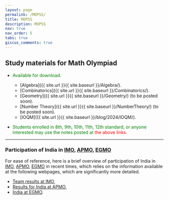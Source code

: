 ```yaml
---
layout: page
permalink: /MOPSS/
title: MOPSS
description: MOPSS
nav: true
nav_order: 5
tabs: true
giscus_comments: true
---
```


## Study materials for Math Olympiad

- <span style="color: green"> Available for download.
  - [Algebra]({{ site.url }}{{ site.baseurl }}/Algebra/).
  - [Combinatorics]({{ site.url }}{{ site.baseurl }}/Combinatorics/).
  - [Geometry]({{ site.url }}{{ site.baseurl }}/Geometry/) (to be posted soon).
  - [Number Theory]({{ site.url }}{{ site.baseurl }}/NumberTheory/) (to be posted soon).
  - [IOQM]({{ site.url }}{{ site.baseurl }}/blog/2024/IOQM/).

- <span style="color: green"> Students enrolled in 8th, 9th, 10th, 11th, 12th standard, or anyone interested may use the notes posted at</span> <span style="color: red">the above links. </span>

<!--
{% tabs studymat %}

{% tab studymat Algebra %}

#### Algebra

- Notes on Algebra are available at [this link]({{ site.url }}{{ site.baseurl }}/Algebra/).

{% endtab %}

{% tab studymat Combinatorics %}

#### Combinatorics

- Notes on Combinatorics are available at [this link]({{ site.url }}{{ site.baseurl }}/Combinatorics/).

{% endtab %}

{% tab studymat Geometry %}

#### Geometry

- Notes on Geometry are available at [this link]({{ site.url }}{{ site.baseurl }}/Geometry/) (to be posted soon).

{% endtab %}

{% tab studymat Number Theory %}

#### Number Theory

- Notes on Number Theory are available at [this link]({{ site.url }}{{ site.baseurl }}/NumberTheory/) (to be posted soon).

{% endtab %}

{% tab studymat IOQM %}

#### IOQM

- A few problems from IOQM 2023 have been discussed [here]({{ site.url }}{{ site.baseurl }}/blog/2024/IOQM/).

{% endtab %}

{% endtabs %}

-->
---
<!--
## Participation of India in [International Mathematical Olympiads]({{ site.url }}{{ site.baseurl }}/PriorParticipation/)

India has been participating in the
* [International Mathematical Olympiad](https://www.imo-official.org/) (IMO) since [1989](https://www.imo-official.org/country_team_r.aspx?code=IND).
* [Asian Pacific Mathematics Olympiad](https://www.apmo-official.org/) (APMO) since [2015](https://www.apmo-official.org/country_report/IND/all). 
* [European Girls’ Mathematical Olympiad](https://www.egmo.org/) (EGMO) since [2015](https://www.egmo.org/countries/country35/).
-->

### Participation of India in [IMO](https://www.imo-official.org/), [APMO](https://www.apmo-official.org/), [EGMO](https://www.egmo.org/)

For ease of reference, here is a brief overview of participation of India in [IMO](https://www.imo-official.org/), [APMO](https://www.apmo-official.org/), [EGMO](https://www.egmo.org/) in recent times, which relies on the information available at the following webpages, which are significantly more detailed.

- [Team results at IMO](https://www.imo-official.org/country_team_r.aspx?code=IND),
- [Results for India at APMO](https://www.apmo-official.org/country_report/IND/all),
- [India at EGMO](https://www.egmo.org/countries/country35/).

<body style="height: 75%; margin: 0">
  <div id="container" style="height: 500%"></div>

  <script type="text/javascript" src="https://fastly.jsdelivr.net/npm/echarts@5.5.1/dist/echarts.min.js"></script>

  <script type="text/javascript">
    var dom = document.getElementById('container');
    var myChart = echarts.init(dom, null, {
      renderer: 'canvas',
      useDirtyRect: false
    });
    var app = {};

    var option;

    var dataMap = {};
function dataFormatter(obj) {
  // prettier-ignore
  var pList = ['IMO', 'APMO', 'EGMO'];
  var temp;
  for (var year = 2015; year <= 2024; year++) {
    var max = 0;
    var sum = 0;
    temp = obj[year];
    for (var i = 0, l = temp.length; i < l; i++) {
      max = Math.max(max, temp[i]);
      sum += temp[i];
      obj[year][i] = {
        name: pList[i],
        value: temp[i]
      };
    }
    obj[year + 'max'] = Math.floor(max / 100) * 100;
    obj[year + 'sum'] = sum;
  }
  return obj;
}
// prettier-ignore Gold
dataMap.dataGold = dataFormatter({
    //max : 60000,
    2024: [4, 0, 0],
    2023: [2, 1, 0],
    2022: [1, 1, 0],
    2021: [1, 0, 0],
    2020: [0, 1, 0],
    2019: [1, 1, 0],
    2018: [0, 0, 0],
    2017: [0, 0, 0],
    2016: [0, 0, 0],
    2015: [0, 0, 0]
});
// prettier-ignore Silver
dataMap.dataSilver = dataFormatter({
    //max : 4000,
    2024: [1, 0, 2],
    2023: [2, 2, 2],
    2022: [0, 2, 0],
    2021: [1, 0, 1],
    2020: [0, 2, 0],
    2019: [4, 2, 1],
    2018: [3, 0, 0],
    2017: [0, 3, 0],
    2016: [1, 3, 0],
    2015: [1, 1, 0]
});
// prettier-ignore Bronze
dataMap.dataBronze = dataFormatter({
    //max : 26600,
    2024: [0, 0, 2],
    2023: [2, 4, 1],
    2022: [5, 4, 4],
    2021: [3, 0, 0],
    2020: [0, 4, 1],
    2019: [0, 4, 2],
    2018: [2, 7, 2],
    2017: [3, 4, 1],
    2016: [5, 4, 1],
    2015: [2, 5, 1]
});
// prettier-ignore HM
dataMap.dataHM = dataFormatter({
    //max : 25000,
    2024: [1, 0, 0],
    2023: [0, 3, 1],
    2022: [0, 3, 0],
    2021: [1, 0, 1],
    2020: [0, 3, 1],
    2019: [1, 3, 0],
    2018: [1, 3, 0],
    2017: [3, 3, 1],
    2016: [0, 1, 0],
    2015: [3, 3, 0]
});
option = {
  baseOption: {
    timeline: {
      axisType: 'category',
      // realtime: false,
      // loop: false,
      autoPlay: true,
      // currentIndex: 2,
      playInterval: 1000,
      // controlStyle: {
      //     position: 'left'
      // },
      data: [
        {
          value: '2015',
          tooltip: {
            formatter: '{b} MO'
          },
          symbol: 'circle',
          symbolSize: 16
        },
        {
          value: '2016',
          tooltip: {
            formatter: '{b} MO'
          },
          symbol: 'diamond',
          symbolSize: 16
        },
        {
          value: '2017',
          tooltip: {
            formatter: '{b} MO'
          },
          symbol: 'circle',
          symbolSize: 16
        },
        {
          value: '2018',
          tooltip: {
            formatter: '{b} MO'
          },
          symbol: 'diamond',
          symbolSize: 16
        },
        {
          value: '2019',
          tooltip: {
            formatter: '{b} MO'
          },
          symbol: 'circle',
          symbolSize: 16
        },
        {
          value: '2020',
          tooltip: {
            formatter: '{b} MO'
          },
          symbol: 'diamond',
          symbolSize: 16
        },
        {
          value: '2021',
          tooltip: {
            formatter: '{b} MO'
          },
          symbol: 'circle',
          symbolSize: 16
        },
        {
          value: '2022',
          tooltip: {
            formatter: '{b} MO'
          },
          symbol: 'diamond',
          symbolSize: 16
        },
        {
          value: '2023',
          tooltip: {
            formatter: '{b} MO'
          },
          symbol: 'circle',
          symbolSize: 16
        },
        {
          value: '2024',
          tooltip: {
            formatter: '{b} MO'
          },
          symbol: 'diamond',
          symbolSize: 16
        },
      ],
      label: {
        formatter: function (s) {
          return new Date(s).getFullYear();
        }
      }
    },
    title: {
      subtext: ' Participation in'
    },
    tooltip: {},
    legend: {
      left: 'right',
      data: ['Gold', 'Silver', 'Bronze', 'HM'],
      selected: {
        Gold: true
      }
    },
    calculable: true,
    grid: {
      top: 80,
      bottom: 100,
      tooltip: {
        trigger: 'axis',
        axisPointer: {
          type: 'shadow',
          label: {
            show: true,
            formatter: function (params) {
              return params.value.replace('\n', '');
            }
          }
        }
      }
    },
    xAxis: [
      {
        type: 'category',
        axisLabel: { interval: 0 },
        data: [
          'IMO',
          'APMO',
          'EGMO',
          ''
        ],
        splitLine: { show: false }
      }
    ],
    yAxis: [
      {
        type: 'value',
        name: '     IMO, APMO, EGMO'
      }
    ],
    series: [
      { name: 'Gold', type: 'bar' },
      { name: 'Silver', type: 'bar' },
      { name: 'Bronze', type: 'bar' },
      { name: 'HM', type: 'bar' },
      {
        name: 'Medals',
        type: 'pie',
        center: ['77%', '25%'],
        radius: '28%',
        z: 100
      }
    ]
  },
  options: [
    {
      title: { text: '2015' },
      series: [
        { data: dataMap.dataGold['2015'] },
        { data: dataMap.dataSilver['2015'] },
        { data: dataMap.dataBronze['2015'] },
        { data: dataMap.dataHM['2015'] },
        {
          data: [
            { name: 'Gold', value: dataMap.dataGold['2015sum'] },
            { name: 'Silver', value: dataMap.dataSilver['2015sum'] },
            { name: 'Bronze', value: dataMap.dataBronze['2015sum'] },
            { name: 'HM', value: dataMap.dataHM['2015sum'] }
          ]
        }
      ]
    },
    {
      title: { text: '2016' },
      series: [
        { data: dataMap.dataGold['2016'] },
        { data: dataMap.dataSilver['2016'] },
        { data: dataMap.dataBronze['2016'] },
        { data: dataMap.dataHM['2016'] },
        {
          data: [
            { name: 'Gold', value: dataMap.dataGold['2016sum'] },
            { name: 'Silver', value: dataMap.dataSilver['2016sum'] },
            { name: 'Bronze', value: dataMap.dataBronze['2016sum'] },
            { name: 'HM', value: dataMap.dataHM['2016sum'] }
          ]
        }
      ]
    },
    {
      title: { text: '2017' },
      series: [
        { data: dataMap.dataGold['2017'] },
        { data: dataMap.dataSilver['2017'] },
        { data: dataMap.dataBronze['2017'] },
        { data: dataMap.dataHM['2017'] },
        {
          data: [
            { name: 'Gold', value: dataMap.dataGold['2017sum'] },
            { name: 'Silver', value: dataMap.dataSilver['2017sum'] },
            { name: 'Bronze', value: dataMap.dataBronze['2017sum'] },
            { name: 'HM', value: dataMap.dataHM['2017sum'] }
          ]
        }
      ]
    },
    {
      title: { text: '2018' },
      series: [
        { data: dataMap.dataGold['2018'] },
        { data: dataMap.dataSilver['2018'] },
        { data: dataMap.dataBronze['2018'] },
        { data: dataMap.dataHM['2018'] },
        {
          data: [
            { name: 'Gold', value: dataMap.dataGold['2018sum'] },
            { name: 'Silver', value: dataMap.dataSilver['2018sum'] },
            { name: 'Bronze', value: dataMap.dataBronze['2018sum'] },
            { name: 'HM', value: dataMap.dataHM['2018sum'] }
          ]
        }
      ]
    },
    {
      title: { text: '2019' },
      series: [
        { data: dataMap.dataGold['2019'] },
        { data: dataMap.dataSilver['2019'] },
        { data: dataMap.dataBronze['2019'] },
        { data: dataMap.dataHM['2019'] },
        {
          data: [
            { name: 'Gold', value: dataMap.dataGold['2019sum'] },
            { name: 'Silver', value: dataMap.dataSilver['2019sum'] },
            { name: 'Bronze', value: dataMap.dataBronze['2019sum'] },
            { name: 'HM', value: dataMap.dataHM['2019sum'] }
          ]
        }
      ]
    },
    {
      title: { text: '2020' },
      series: [
        { data: dataMap.dataGold['2020'] },
        { data: dataMap.dataSilver['2020'] },
        { data: dataMap.dataBronze['2020'] },
        { data: dataMap.dataHM['2020'] },
        {
          data: [
            { name: 'Gold', value: dataMap.dataGold['2020sum'] },
            { name: 'Silver', value: dataMap.dataSilver['2020sum'] },
            { name: 'Bronze', value: dataMap.dataBronze['2020sum'] },
            { name: 'HM', value: dataMap.dataHM['2020sum'] }
          ]
        }
      ]
    },
    {
      title: { text: '2021' },
      series: [
        { data: dataMap.dataGold['2021'] },
        { data: dataMap.dataSilver['2021'] },
        { data: dataMap.dataBronze['2021'] },
        { data: dataMap.dataHM['2021'] },
        {
          data: [
            { name: 'Gold', value: dataMap.dataGold['2021sum'] },
            { name: 'Silver', value: dataMap.dataSilver['2021sum'] },
            { name: 'Bronze', value: dataMap.dataBronze['2021sum'] },
            { name: 'HM', value: dataMap.dataHM['2021sum'] }
          ]
        }
      ]
    },
    {
      title: { text: '2022' },
      series: [
        { data: dataMap.dataGold['2022'] },
        { data: dataMap.dataSilver['2022'] },
        { data: dataMap.dataBronze['2022'] },
        { data: dataMap.dataHM['2022'] },
        {
          data: [
            { name: 'Gold', value: dataMap.dataGold['2022sum'] },
            { name: 'Silver', value: dataMap.dataSilver['2022sum'] },
            { name: 'Bronze', value: dataMap.dataBronze['2022sum'] },
            { name: 'HM', value: dataMap.dataHM['2022sum'] }
          ]
        }
      ]
    },
    {
      title: { text: '2023' },
      series: [
        { data: dataMap.dataGold['2023'] },
        { data: dataMap.dataSilver['2023'] },
        { data: dataMap.dataBronze['2023'] },
        { data: dataMap.dataHM['2023'] },
        {
          data: [
            { name: 'Gold', value: dataMap.dataGold['2023sum'] },
            { name: 'Silver', value: dataMap.dataSilver['2023sum'] },
            { name: 'Bronze', value: dataMap.dataBronze['2023sum'] },
            { name: 'HM', value: dataMap.dataHM['2023sum'] }
          ]
        }
      ]
    },
    {
      title: { text: '2024' },
      series: [
        { data: dataMap.dataGold['2024'] },
        { data: dataMap.dataSilver['2024'] },
        { data: dataMap.dataBronze['2024'] },
        { data: dataMap.dataHM['2024'] },
        {
          data: [
            { name: 'Gold', value: dataMap.dataGold['2024sum'] },
            { name: 'Silver', value: dataMap.dataSilver['2024sum'] },
            { name: 'Bronze', value: dataMap.dataBronze['2024sum'] },
            { name: 'HM', value: dataMap.dataHM['2024sum'] }
          ]
        }
      ]
    }
  ]
};

    if (option && typeof option === 'object') {
      myChart.setOption(option);
    }

    window.addEventListener('resize', myChart.resize);
  </script>
</body>

If you (the reader!) are aware of these Olympiads, and would like to prepare for them, then you may wish to know about [a few training programs]({{ site.url }}{{ site.baseurl }}/TrainingProg/).

---

## [Mathematics Olympiad Problem Solving Sessions]({{ site.url }}{{ site.baseurl }}/MOPSS/) (MOPSS)

<div class="row mt-3">
    <div class="col-sm mt-3 mt-md-0">
        {% include figure.liquid loading="eager" path="assets/img/MOPSS.jpg" title="MOPSS" class="img-fluid rounded z-depth-1" %}
    </div>
</div>

---

Here is [the flyer](../assets/pdf/MOPSS/flyer.pdf).

<iframe src="{{ site.baseurl }}/assets/pdf/MOPSS/flyer.pdf" width="100%" height="500" frameborder="no" border="0" marginwidth="0" marginheight="0"></iframe>

---

  * The Department of Mathematics, IISER Bhopal, would be organizing a series of Mathematics Olympiad Problem Solving Sessions (MOPSS). 
  * The aim is to develop an interest in mathematics among the students by encouraging them to work on problems falling broadly within the scope of the Mathematical Olympiad.
  
  > - The plan for MOPSS is spread across the **following 9 dates**. The sessions will be held **during 9:00am to 12:00pm in IISER Bhopal in person classroom meetings**. The venue for these sessions is the [Multimedia Classroom](https://cs2.iiserb.ac.in/multimedia_classroom.php), on the first floor of the building AB1-B, at [IISER Bhopal](https://www.iiserb.ac.in/).
  >
  >   <i class="fas fa-calendar-alt" style="color:gray"></i> 3rd, 17th, 31st August, 2024.
  >
  >   <i class="fas fa-calendar-alt" style="color:gray"></i> 14th, 28th September, 2024.
  >
  >   <i class="fas fa-calendar-alt" style="color:gray"></i> 19th October, 2024.
  >
  >   <i class="fas fa-calendar-alt" style="color:gray"></i> 2nd, 16th, 30th November, 2024.
  >
  > - A student will get the **maximum benefit** out of MOPSS if he/she attends **all the above 9 sessions**. 
{: .block-tip }

> *  Applications to be accepted <span style="color: royalblue"> **until 21st July, 2024**</span> through the [Google form](https://forms.gle/B9wQteEtGXvCj3AH9) posted at [this link](https://forms.gle/B9wQteEtGXvCj3AH9). 
> * In the Google form, the link to [this problem set]({{ site.url }}{{ site.baseurl }}/assets/pdf/MOPSS/PS0B24Aug.pdf) has been provided. While filling in the form, the solutions to these problems (or the details of the progress made) are to be submitted.
> * The students, selected for participation in the session, will be informed by <span style="color: royalblue"> **the end of July, 2024**</span>.
{: .block-warning }

  * Please refer to [the flyer](../assets/pdf/MOPSS/flyer.pdf) for further information.
  * For more information, you may write to
    * Jyoti Prakash Saha (<a href="mailto:jpsaha@iiserb.ac.in?subject=[MOPSS]">
      <i class="fas fa-envelope" style="color:gray"></i> {{ site.email }}</a>),
    * Kartick Adhikari (<a href="mailto:kartick@iiserb.ac.in?subject=[MOPSS]">
      <i class="fas fa-envelope" style="color:gray"></i> kartick@iiserb.ac.in</a>),
    * Manas Kar (<a href="mailto:manas@iiserb.ac.in?subject=[MOPSS]">
      <i class="fas fa-envelope" style="color:gray"></i> manas@iiserb.ac.in</a>).

## Why math olympiads are a valuable experience for high schoolers

{% details Click here to know more %}
* The post by Evan Chen on [Lessons from math olympiads](https://blog.evanchen.cc/2018/01/05/lessons-from-math-olympiads/) is worth reading.
* In a previous post, titled [Against the “Research vs. Olympiads” Mantra](https://blog.evanchen.cc/2016/08/13/against-the-research-vs-olympiads-mantra/), Evan Chen discussed why math olympiads should not be judged by their relevance to research mathematics. He mentions that in that post, he failed to actually explain why he thinks math olympiads are a valuable experience for high schoolers. In the post [Lessons from math olympiads](https://blog.evanchen.cc/2018/01/05/lessons-from-math-olympiads/), he puts the amends. 
* and the last, but not the least, could be to take a look at the following [vision](https://imof.co/) of the [IMO Foundation](https://imof.co/), which is a charity supporting the International Mathematical Olympiad ([IMO](https://www.imo-official.org/)). 
> It is the aim of the IMO to bring young people together from all over the world to enjoy the challenges of mathematics in a spirit of friendly competition. This provides a stimulus for Mathematics in each of the participating countries as young people strive for selection. Whist clearly it is a competitive event, for most participants, it is the people that they meet and the shared joy of discovery that is what they regard as most worthwhile. It is common that lifelong friendships are forged at IMO events.
{% enddetails %}

---

## Admission to the Chennai Mathematical Institute (CMI)

To quote from the webpage of CMI regarding [admissions](https://www.cmi.ac.in/admissions/) (please refer to this page and any other relevant page for the precise and updated details),

> Students with exceptionally good performance in the National Olympiads in Mathematics and Physics conducted by [HBSCE](https://olympiads.hbcse.tifr.res.in/) and the Indian Computing Olympiad conducted by [IARCS](https://www.iarcs.org.in/inoi/) are exempted from writing the BSc entrance examination.
> Typically, the following categories of students qualify for direct admission:
> - Students who have qualified for the International Mathematical Olympiad Training Camp (IMOTC) or European Girls Mathematical Olympiad Training Camp (EGMOTC) in Class 11 or Class 12.
> - Students who have qualified for the Orientation Cum Selection Camp (OCSC) in Physics in Class 11 or Class 12.
> - Students who have qualified for the International Olympiad in Informatics Training Camp (IOITC), or have received a gold or silver medal at the Indian National Olympiad in Informatics (INOI) in Class 11 or Class 12.
{: .block-tip }

## Admission to the Indian Statistical Institute (ISI)

To quote from the [Prospectus 2024--25](https://www.isical.ac.in/~admission/Documents/IsiAdmission2024/ISI-Prospectus-2024.pdf) of ISI (please refer to this page and any other relevant page for the precise and updated details), 

**The following applies to admissions in a particular academic year.**

> There is a separate provision for applicants of B.Stat.--B.Math. programmes who have been selected as INMO AWARDEES to participate in the International Mathematics Olympiad Training Camp (IMOTC) in the years 2023 and 2024 based on their performance in the Indian National Mathematics Olympiad (INMO), conducted by the National Board of Higher Mathematics, Department of Atomic Energy, Government of India. The number of seats for INMO AWARDEES is supernumerary, subject to a maximum of 5 seats. There will be no Written Test, and the selection to these supernumerary seats will be based on interview.
{: .block-tip }

## [Geoff Smith](https://en.wikipedia.org/wiki/Geoff_Smith_(mathematician))
is a British mathematician. He has been the [leader of the UK IMO team](https://www.imo-official.org/country_team_r.aspx?code=UNK) during 2002--2010, 2013--2018, 2022. He [has been awarded](https://www.imo-register.org.uk/golden-microphone.html) the IMO Golden Microphone thrice (during 2006, 2009, 2014). 
#### He remarked the following in the foreword to the text [Infinity](http://prac.im.pwr.wroc.pl/~kwasnicki/pl/o/infinity.pdf) by [Hojoo Lee](https://cosmogeometer.wordpress.com/problems/), [Tom Lovering](https://www.imo-official.org/participant_r.aspx?id=15875) (he maintains a [blog](https://tlovering.wordpress.com/)), and [Cosmin Pohoata](https://pohoatza.wordpress.com/).

>The nations which do consistently well at this competition (IMO) must have at least one (and probably at least two) of the following attributes:
> * A large population.
> * A significant proportion of its population in receipt of a good education.
> * A well-organized training infrastructure to support mathematics competitions.
> * A culture which values intellectual achievement.
>
> Alternatively, you need a cloning facility and a relaxed regulatory framework.

#### Here is an excerpt from his [Advice for young mathematicians](https://people.bath.ac.uk/masgcs/advice.html).

> From time to time I am approached by students interested in advice about becoming more effective contestants in mathematics olympiads. Here it is.

> Do lots and lots, and then more, past papers. Begin with national mathematical olympiads, starting with the less difficult papers. Now, I am not going to risk insulting any countries by saying that their national maths olympiads are easy. Work it out for yourself. Countries which have small populations, and no great tradition of success in maths competitions, will generally have easier questions. When you become very good at those, then move on to hard national maths olympiad problems and the less demanding international competitions.

> I am often approached by students from **developing countries**. Sometimes students complain that *there is no satisfactory educational or training regime in my country*. Please check that this is true! The [IMO contact person](http://www.imo-official.org/countries.aspx) in your country may tell you otherwise. In the worst case, where there is no competent organization providing free (or nearly free) assistance to young mathematicians, then you will have to help yourself. Try to locate other young people in your country who are interested in mathematics, and work together. Fortunately there is a vast collection of free resources on the internet: over 25 thousand past problems from maths competitions are available at the extensive Art of Problem Solving site, and if you explore, you will find discussions of solutions. Don't look up the solutions too quickly (be prepared to spend many hours thinking about each problem). If you want to start on some problems which are less demanding than a full national maths olympiad, here are plenty of [British Maths Olympiad](https://bmos.ukmt.org.uk/home/bmolot.pdf) round 1 problems. The round 2 problems are more challenging.